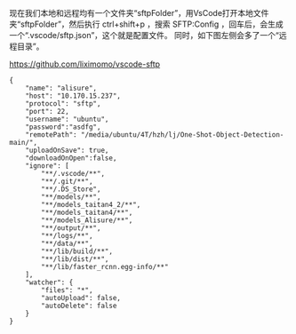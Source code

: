 现在我们本地和远程均有一个文件夹“sftpFolder”，用VsCode打开本地文件夹“sftpFolder”，然后执行 ctrl+shift+p ，搜索 SFTP:Config ，回车后，会生成一个“.vscode/sftp.json”，这个就是配置文件。
同时，如下图左侧会多了一个“远程目录”。


https://github.com/liximomo/vscode-sftp
```
{
    "name": "alisure",
    "host": "10.170.15.237",
    "protocol": "sftp",
    "port": 22,
    "username": "ubuntu",
    "password":"asdfg",
    "remotePath": "/media/ubuntu/4T/hzh/lj/One-Shot-Object-Detection-main/",
    "uploadOnSave": true,
    "downloadOnOpen":false,
    "ignore": [
        "**/.vscode/**",
        "**/.git/**",
        "**/.DS_Store",
        "**/models/**",
        "**/models_taitan4_2/**",
        "**/models_taitan4/**",
        "**/models_Alisure/**",
        "**/output/**",
        "**/logs/**",
        "**/data/**",
        "**/lib/build/**",
        "**/lib/dist/**",
        "**/lib/faster_rcnn.egg-info/**"
    ],
    "watcher": {
        "files": "*",
        "autoUpload": false,
        "autoDelete": false
    }
}
```
